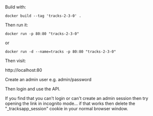 Build with:

```
docker build --tag 'tracks-2-3-0' .
```

Then run it:

```
docker run -p 80:80 "tracks-2-3-0"
```

or

```
docker run -d --name=tracks -p 80:80 "tracks-2-3-0"
```

Then visit:

http://localhost:80

Create an admin user e.g. admin/password

Then login and use the API.

If you find that you can't login or can't create an admin session then try opening the link in incognito mode... if that works then delete the "_tracksapp_session" cookie in your normal browser window.
